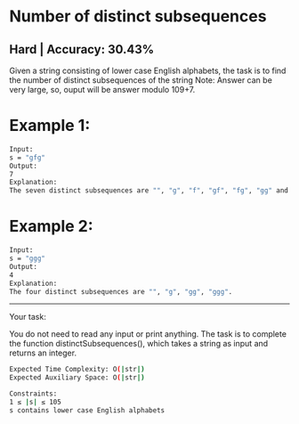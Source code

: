 # Number of distinct subsequences

## Hard  |  Accuracy: 30.43%

<p>Given a string consisting of lower case English alphabets, the task is to find the number of distinct subsequences of the string
Note: Answer can be very large, so, ouput will be answer modulo 109+7.</p>


# Example 1:
```bash
Input: 
s = "gfg"
Output: 
7
Explanation: 
The seven distinct subsequences are "", "g", "f", "gf", "fg", "gg" and "gfg" .
```

# Example 2:

```bash
Input: 
s = "ggg"
Output: 
4
Explanation: 
The four distinct subsequences are "", "g", "gg", "ggg".
```

<hr>

<span>Your task:</span>
<p>You do not need to read any input or print anything. The task is to complete the function distinctSubsequences(), which takes a string as input and returns an integer.</p>


```bash
Expected Time Complexity: O(|str|)
Expected Auxiliary Space: O(|str|)

Constraints:
1 ≤ |s| ≤ 105
s contains lower case English alphabets
```
